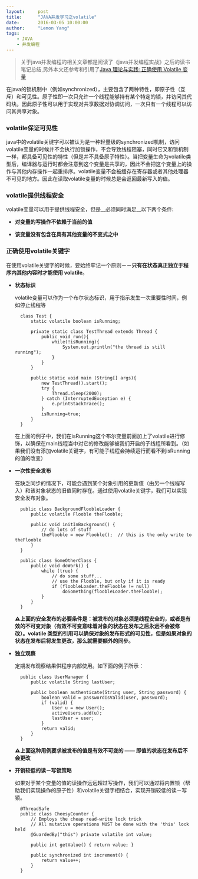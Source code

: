 ```yaml
---
layout:     post
title:      "JAVA并发学习之volatile"
date:       2016-03-05 10:00:00
author:     "Lemon Yang"
tags:
    - JAVA
    - 并发编程
---
```


>关于java并发编程的相关文章都是阅读了《java并发编程实战》之后的读书笔记总结,另外本文还参考和引用了[Java 理论与实践: 正确使用 Volatile 变量](http://www.ibm.com/developerworks/cn/java/j-jtp06197.html)

在java的锁机制中（例如synchronized），主要包含了两种特性，即原子性（互斥）和可见性。原子性即一次只允许一个线程能够持有某个特定的锁，并访问其代码块。因此原子性可以用于实现对共享数据对协调访问，一次只有一个线程可以访问其共享对象。

### volatile保证可见性

java中的volatile关键字可以被认为是一种轻量级的synchronized机制，访问volatile变量的时候并不会执行加锁操作，不会导致线程阻塞，同时它又和锁机制一样，都具备可见性的特性（但是并不具备原子特性）。当把变量生命为volatile类型后，编译器与运行时都会注意到这个变量是共享的，因此不会把这个变量上的操作与其他内存操作一起重排序。volatile变量不会被缓存在寄存器或者其他处理器不可见的地方。因此在读取volatile变量的时候总是会返回最新写入的值。

### volatile提供线程安全

volatile变量可以用于提供线程安全，但是__必须同时满足__以下两个条件:

* __对变量的写操作不依赖于当前的值__

* __该变量没有包含在具有其他变量的不变式之中__


### 正确使用volatile关键字

在使用volatile关键字的时候，要始终牢记一个原则－－__只有在状态真正独立于程序内其他内容时才能使用 volatile__。

* __状态标识__

	volatile变量可以作为一个布尔状态标识，用于指示发生一次重要性时间，例如停止线程等
	
		class Test {
			static volatile boolean isRunning;
			
			private static class TestThread extends Thread {
				public void run(){
					while(!isRunning){
						System.out.println("the thread is still running");
					}
				}
			}
			
			public static void main	(String[] args){
				new TestThread().start();
				try {
            		Thread.sleep(2000);
        		} catch (InterruptedException e) {
            		e.printStackTrace();
        		}
				isRunning=true;
			}		
		}
		
	在上面的例子中，我们在isRunning这个布尔变量前面加上了volatile进行修饰，以确保在main线程当中对它的修改能够被我们开启的子线程所看到。（如果我们没有添加volatile关键字，有可能子线程会持续运行而看不到isRunning的值的改变）
	
* __一次性安全发布__

	在缺乏同步的情况下，可能会遇到某个对象引用的更新值（由另一个线程写入）和该对象状态的旧值同时存在。通过使用volatile关键字，我们可以实现安全发布对象。
	
		public class BackgroundFloobleLoader {
    		public volatile Flooble theFlooble;

    		public void initInBackground() {
        		// do lots of stuff
        		theFlooble = new Flooble();  // this is the only write to theFlooble
    		}
		}

		public class SomeOtherClass {
    		public void doWork() {
        		while (true) { 
            		// do some stuff...
            		// use the Flooble, but only if it is ready
            		if (floobleLoader.theFlooble != null) 
                		doSomething(floobleLoader.theFlooble);
        		}
    		}
		}
		
	__⚠️上面的安全发布的必要条件是：被发布的对象必须是线程安全的，或者是有效的不可变对象（有效不可变意味着对象的状态在发布之后永远不会被修改）。volatile 类型的引用可以确保对象的发布形式的可见性，但是如果对象的状态在发布后将发生更改，那么就需要额外的同步。__

* __独立观察__

	定期发布观察结果供程序内部使用。如下面的例子所示：
	
		public class UserManager {
    		public volatile String lastUser;

    		public boolean authenticate(String user, String password) {
        		boolean valid = passwordIsValid(user, password);
        		if (valid) {
            		User u = new User();
            		activeUsers.add(u);
            		lastUser = user;
        		}
        		return valid;
    		}
		}
		
	__⚠️上面这种用例要求被发布的值是有效不可变的 —— 即值的状态在发布后不会更改__
	
* __开销较低的读－写锁策略__

	如果对于某个变量的值的读操作远远超过写操作，我们可以通过将内置锁（帮助我们实现操作的原子性）和volatile关键字相结合，实现开销较低的读－写锁。
	
		@ThreadSafe
		public class CheesyCounter {
    		// Employs the cheap read-write lock trick
    		// All mutative operations MUST be done with the 'this' lock held
    		@GuardedBy("this") private volatile int value;

    		public int getValue() { return value; }

    		public synchronized int increment() {
        		return value++;
    		}
		}	


		
		
		

